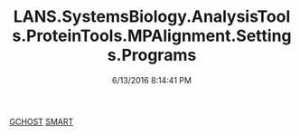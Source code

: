 ﻿---
title: LANS.SystemsBiology.AnalysisTools.ProteinTools.MPAlignment.Settings.Programs
date: 6/13/2016 8:14:41 PM
---

[GCHOST](T-LANS.SystemsBiology.AnalysisTools.ProteinTools.MPAlignment.Settings.Programs.GCHOST.html)
[SMART](T-LANS.SystemsBiology.AnalysisTools.ProteinTools.MPAlignment.Settings.Programs.SMART.html)
